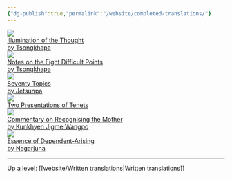 ```yaml
---
{"dg-publish":true,"permalink":"/website/completed-translations/"}
---
```


<div class="wrap">
<div class="grid">
    <div class="cell">
      <a href="https://dharmalibrary.netlify.app/website/translations/illumination-of-the-thought/">
        <img src="/pdf/illumination_icon.png">
        <div class="caption">Illumination of the Thought<br>by Tsongkhapa</div>
      </a>
    </div>
    <div class="cell">
      <a href="https://dharmalibrary.netlify.app/website/translations/notes-on-the-eight-difficult-points/">
        <img src="/pdf/8diff_icon.png">
        <div class="caption">Notes on the Eight Difficult Points<br>by Tsongkhapa</div>
      </a>
    </div>
    <div class="cell">
      <a href="https://dharmalibrary.netlify.app/website/translations/70-topics/">
        <img src="/pdf/70topics_icon.png">
        <div class="caption">Seventy Topics<br>by Jetsunpa</div>
      </a>
    </div>
    <div class="cell">
      <a href="https://dharmalibrary.netlify.app/website/translations/two-presentations-of-tenets/">
        <img src="/pdf/tenets_icon.png">
        <div class="caption">Two Presentations of Tenets</div>
      </a>
    </div>
    <div class="cell">
      <a href="https://dharmalibrary.netlify.app/website/translations/commentary-on-recognising-my-mother/">
        <img src="/pdf/mother_icon.png">
        <div class="caption">Commentary on Recognising the Mother<br>by Kunkhyen Jigme Wangpo</div>
      </a>
    </div>
    <div class="cell">
      <a href="https://dharmalibrary.netlify.app/website/translations/essence-of-dependent-arising/">
        <img src="/pdf/depar_icon.png">
        <div class="caption">Essence of Dependent-Arising<br>by Nagarjuna</div>
      </a>
    </div>
  </div>
</div>


---
Up a level: [[website/Written translations\|Written translations]]